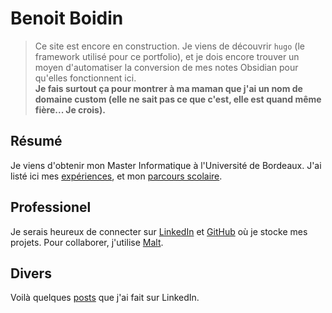 # Benoit Boidin

> Ce site est encore en construction. Je viens de découvrir `hugo` (le framework utilisé pour ce portfolio), et je dois encore trouver un moyen d'automatiser la conversion de mes notes Obsidian pour qu'elles fonctionnent ici.  
> **Je fais surtout ça pour montrer à ma maman que j'ai un nom de domaine custom (elle ne sait pas ce que c'est, elle est quand même fière... Je crois).**

## Résumé

Je viens d'obtenir mon Master Informatique à l'Université de Bordeaux. J'ai listé ici mes [expériences](/experiences), et mon [parcours scolaire](/education).

## Professionel

Je serais heureux de connecter sur [LinkedIn](https://fr.linkedin.com/in/benoît-boidin-276124a3) et [GitHub](https://github.com/benoitboidin) où je stocke mes projets. Pour collaborer, j'utilise [Malt](<https://www.malt.fr/profile/benoitboidin>).

## Divers

Voilà quelques [posts](/posts/posts) que j'ai fait sur LinkedIn.
